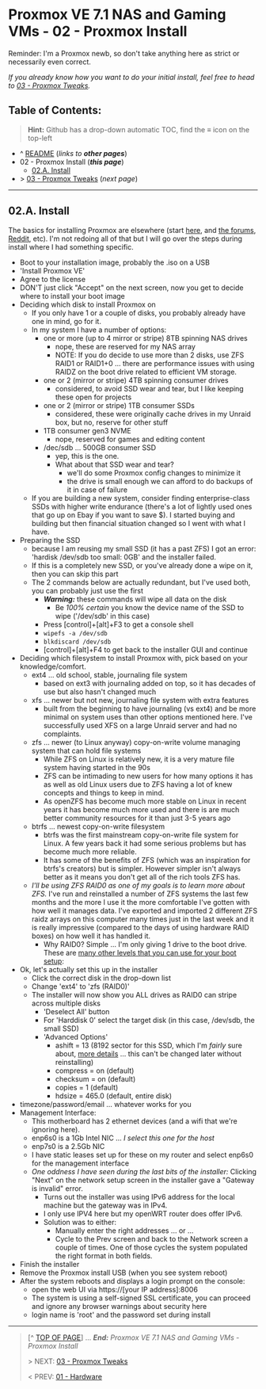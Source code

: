 # Proxmox VE 7.1 NAS and Gaming VMs - 02 - Proxmox Install

Reminder: I'm a Proxmox newb, so don't take anything here as strict or necessarily even correct. 

*If you already know how you want to do your initial install, feel free to head to [03 - Proxmox Tweaks](03.ProxmoxTweaks.md).*

## Table of Contents:
> **Hint:** Github has a drop-down automatic TOC, find the **≡** icon on the top-left

* ^ [README](README.md)  (*links to* ***other pages***)
* 02 - Proxmox Install (***this page***)
    + [02.A. Install](#02a-install)
* \> [03 - Proxmox Tweaks](03.ProxmoxTweaks.md)  (*next page*)

---

## 02.A. Install

The basics for installing Proxmox are elsewhere (start [here](https://www.proxmox.com/en/proxmox-ve/get-started), and [the forums](https://forum.proxmox.com/), [Reddit](https://www.reddit.com/r/ProxMox/), etc). I'm not redoing all of that but I will go over the steps during install where I had something specific. 

* Boot to your installation image, probably the .iso on a USB
* 'Install Proxmox VE'
* Agree to the license
* DON'T just click "Accept" on the next screen, now you get to decide where to install your boot image
* Deciding which disk to install Proxmox on
    + If you only have 1 or a couple of disks, you probably already have one in mind, go for it. 
    + In my system I have a number of options:
        - one or more (up to 4 mirror or stripe) 8TB spinning NAS drives
            * nope, these are reserved for my NAS array
            * NOTE: If you do decide to use more than 2 disks, use ZFS RAID1 or RAID1+0 ... there are performance issues with using RAIDZ on the boot drive related to efficient VM storage. 
        - one or 2 (mirror or stripe) 4TB spinning consumer drives
            * considered, to avoid SSD wear and tear, but I like keeping these open for projects
        - one or 2 (mirror or stripe) 1TB consumer SSDs
            * considered, these were originally cache drives in my Unraid box, but no, reserve for other stuff
        - 1TB consumer gen3 NVME
            * nope, reserved for games and editing content
        - /dec/sdb ... 500GB consumer SSD
            * yep, this is the one. 
            * What about that SSD wear and tear?
                + we'll do some Proxmox config changes to minimize it
                + the drive is small enough we can afford to do backups of it in case of failure
    + If you are building a new system, consider finding enterprise-class SSDs with higher write endurance (there's a lot of lightly used ones that go up on Ebay if you want to save $). I started buying and building but then financial situation changed so I went with what I have. 
* Preparing the SSD
    + because I am reusing my small SSD (it has a past ZFS) I got an error: 'hardisk /dev/sdb too small: 0GB' and the installer failed. 
    + If this is a completely new SSD, or you've already done a wipe on it, then you can skip this part
    + The 2 commands below are actually redundant, but I've used both, you can probably just use the first
        - ***Warning:*** these commands will wipe all data on the disk
            * Be *100% certain* you know the device name of the SSD to wipe ('/dev/sdb' in this case)
        - Press [control]+[alt]+F3 to get a console shell
        - `wipefs -a /dev/sdb`
        - `blkdiscard /dev/sdb`
        - [control]+[alt]+F4 to get back to the installer GUI and continue
* Deciding which filesystem to install Proxmox with, pick based on your knowledge/comfort. 
    + ext4 ... old school, stable, journaling file system
        - based on ext3 with journaling added on top, so it has decades of use but also hasn't changed much
    + xfs ... newer but not new, journaling file system with extra features
        - built from the beginning to have journaling (vs ext4) and be more minimal on system uses than other options mentioned here. I've successfully used XFS on a large Unraid server and had no complaints. 
    + zfs ... newer (to Linux anyway) copy-on-write volume managing system that can hold file systems
        - While ZFS on Linux is relatively new, it is a very mature file system having started in the 90s
        - ZFS can be intimading to new users for how many options it has as well as old Linux users due to ZFS having a lot of knew concepts and things to keep in mind.
        - As openZFS has become much more stable on Linux in recent years it has become much more used and there is are much better community resources for it than just 3-5 years ago
    + btrfs ... newest copy-on-write filesystem
        - btrfs was the first mainstream copy-on-write file system for Linux. A few years back it had some serious problems but has become much more reliable. 
        - It has some of the benefits of ZFS (which was an inspiration for btrfs's creators) but is simpler. However simpler isn't always better as it means you don't get all of the rich tools ZFS has. 
    + *I'll be using ZFS RAID0 as one of my goals is to learn more about ZFS.* I've run and reinstalled a number of ZFS systems the last few months and the more I use it the more comfortable I've gotten with how well it manages data. I've exported and imported 2 different ZFS raidz arrays on this computer many times just in the last week and it is really impressive (compared to the days of using hardware RAID boxes) on how well it has handled it. 
         - Why RAID0? Simple ... I'm only giving 1 drive to the boot drive. These are [many other levels that you can use for your boot setup](https://pve.proxmox.com/wiki/ZFS_on_Linux#_installation_as_root_file_system):
* Ok, let's actually set this up in the installer
    + Click the correct disk in the drop-down list
    + Change 'ext4' to 'zfs (RAID0)'
    + The installer will now show you ALL drives as RAID0 can stripe across multiple disks
        - 'Deselect All' button
        - For 'Harddisk 0' select the target disk (in this case, /dev/sdb, the small SSD)
        - 'Advanced Options' 
            * ashift = 13 (8192 sector for this SSD, which I'm *fairly* sure about, [more details](https://blog.zanshindojo.org/proxmox-zfs-performance/) ... this can't be changed later without reinstalling)
            * compress = on (default)
            * checksum = on (default)
            * copies = 1 (default)
            * hdsize = 465.0 (default, entire disk)
* timezone/password/email ... whatever works for you
* Management Interface: 
    + This motherboard has 2 ethernet devices (and a wifi that we're ignoring here). 
    + enp6s0 is a 1Gb Intel NIC ... *I select this one for the host*
    + enp7s0 is a 2.5Gb NIC
    + I have static leases set up for these on my router and select enp6s0 for the management interface
    + *One oddness I have seen during the last bits of the installer:* Clicking "Next" on the network setup screen in the installer gave a "Gateway is invalid" error. 
        - Turns out the installer was using IPv6 address for the local machine but the gateway was in IPv4. 
        - I only use IPV4 here but my openWRT router does offer IPv6. 
        - Solution was to either:
             * Manually enter the right addresses ... or ... 
             * Cycle to the Prev screen and back to the Network screen a couple of times. One of those cycles the system populated the right format in both fields.
* Finish the installer
* Remove the Proxmox install USB (when you see system reboot)
* After the system reboots and displays a login prompt on the console:
    + open the web UI via https://[your IP address]:8006
    + The system is using a self-signed SSL certificate, you can proceed and ignore any browser warnings about security here
    + login name is 'root' and the password set during install

---
> [^ [TOP OF PAGE](#proxmox-ve-71-nas-and-gaming-vms---02---proxmox-install)] ... ***End:*** *Proxmox VE 7.1 NAS and Gaming VMs - Proxmox Install*
> 
> \> NEXT: [03 - Proxmox Tweaks](03.ProxmoxTweaks.md)
>
> \< PREV: [01 - Hardware](01.Hardware.md)
